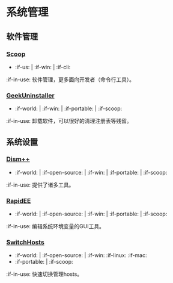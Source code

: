 # 系统管理

## 软件管理

### [Scoop](http://scoop.sh/)

- :if-us: | :if-win: | :if-cli:

:if-in-use: 软件管理，更多面向开发者（命令行工具）。

### [GeekUninstaller](https://www.geekuninstaller.com/)

- :if-world: | :if-win: | :if-portable: | :if-scoop:

:if-in-use: 卸载软件，可以很好的清理注册表等残留。

## 系统设置

### [Dism++](https://www.chuyu.me/)

- :if-world: | :if-open-source: | :if-win: | :if-portable: | :if-scoop:

:if-in-use: 提供了诸多工具。

### [RapidEE](https://www.rapidee.com/en/about)

- :if-world: | :if-open-source: | :if-win: | :if-portable: | :if-scoop:

:if-in-use: 编辑系统环境变量的GUI工具。

### [SwitchHosts](https://oldj.github.io/SwitchHosts/)

- :if-world: | :if-open-source: | :if-win: :if-linux: :if-mac:
- :if-portable: | :if-scoop:

:if-in-use: 快速切换管理hosts。

